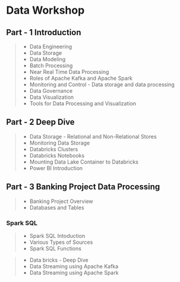 # Data Workshop
## Part - 1 Introduction
> - Data Engineering
> - Data Storage
> - Data Modeling
> - Batch Processing
> - Near Real Time Data Processing
> - Roles of Apache Kafka and Apache Spark
> - Monitoring and Control - Data storage and data processing
> - Data Governance
> - Data Visualization
> - Tools for Data Processing and Visualization
 
## Part - 2 Deep Dive
> - Data Storage - Relational and Non-Relational Stores
> - Monitoring Data Storage
> - Databricks Clusters 
> - Databricks Notebooks
> - Mounting Data Lake Container to Databricks
> - Power BI Introduction
 
## Part - 3 Banking Project Data Processing
> - Banking Project Overview
> - Databases and Tables
### Spark SQL
 > - Spark SQL Intoduction
 > - Various Types of Sources
 > - Spark SQL Functions
 
> - Data bricks - Deep Dive
> - Data Streaming using Apache Kafka
> - Data Streaming using Apache Spark
